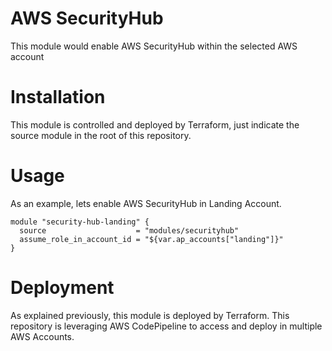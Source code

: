 # AWS SecurityHub

This module would enable AWS SecurityHub within the selected AWS account


# Installation

This module is controlled and deployed by Terraform, just indicate the source module in the root of this repository.

# Usage

As an example, lets enable AWS SecurityHub in Landing Account.

```hcl
module "security-hub-landing" {
  source                    = "modules/securityhub"
  assume_role_in_account_id = "${var.ap_accounts["landing"]}"
}
```

# Deployment

As explained previously, this module is deployed by Terraform. This repository is leveraging AWS CodePipeline to access and deploy in multiple AWS Accounts.
